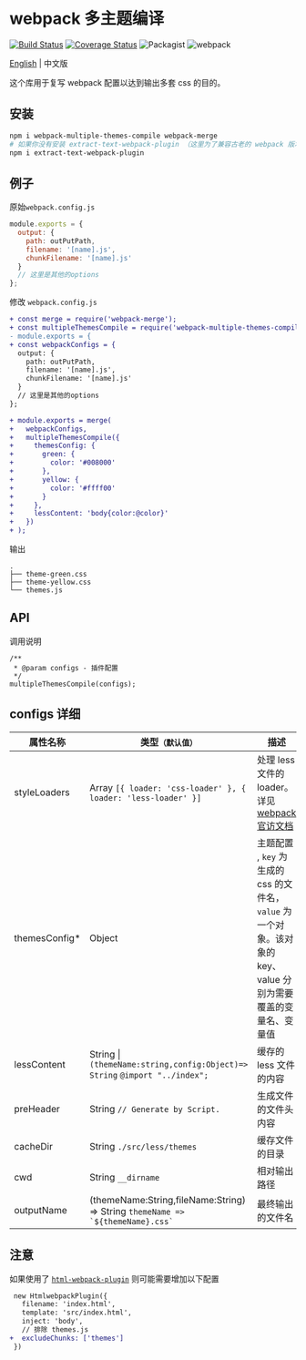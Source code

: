 # webpack 多主题编译

[![Build Status](https://travis-ci.org/rsuite/webpack-multiple-themes-compile.svg?branch=master)](https://travis-ci.org/rsuite/webpack-multiple-themes-compile)
[![Coverage Status](https://coveralls.io/repos/github/hiyangguo/webpack-mutiple-theme-bundle-css-demo/badge.svg?branch=master)](https://coveralls.io/github/hiyangguo/webpack-mutiple-theme-bundle-css-demo?branch=master)
![Packagist](https://img.shields.io/packagist/l/doctrine/orm.svg)
![webpack](https://img.shields.io/badge/webpack-%3E%3D3%20%7C%20%3E%3D4-green.svg)

[English][readme] | 中文版

这个库用于复写 webpack 配置以达到输出多套 css 的目的。

## 安装

```bash
npm i webpack-multiple-themes-compile webpack-merge
# 如果你没有安装 extract-text-webpack-plugin （这里为了兼容古老的 webpack 版本，所以没有直接安装)
npm i extract-text-webpack-plugin
```

## 例子

原始`webpack.config.js`

```javascript
module.exports = {
  output: {
    path: outPutPath,
    filename: '[name].js',
    chunkFilename: '[name].js'
  }
  // 这里是其他的options
};
```

修改 `webpack.config.js`

```diff
+ const merge = require('webpack-merge');
+ const multipleThemesCompile = require('webpack-multiple-themes-compile');
- module.exports = {
+ const webpackConfigs = {
  output: {
    path: outPutPath,
    filename: '[name].js',
    chunkFilename: '[name].js'
  }
  // 这里是其他的options
};

+ module.exports = merge(
+   webpackConfigs,
+   multipleThemesCompile({
+     themesConfig: {
+       green: {
+         color: '#008000'
+       },
+       yellow: {
+         color: '#ffff00'
+       }
+     },
+     lessContent: 'body{color:@color}'
+   })
+ );
```

输出

```
.
├── theme-green.css
├── theme-yellow.css
└── themes.js
```

## API

调用说明

```
/**
 * @param configs - 插件配置
 */
multipleThemesCompile(configs);
```

## configs 详细

| 属性名称       | 类型`（默认值）`                                                                   | 描述                                                                                                           |
| -------------- | ---------------------------------------------------------------------------------- | -------------------------------------------------------------------------------------------------------------- |
| styleLoaders   | Array `[{ loader: 'css-loader' }, { loader: 'less-loader' }]`                      | 处理 less 文件的 loader。详见 [webpack 官访文档](https://webpack.js.org/configuration/module/#rule-loader)     |
| themesConfig\* | Object                                                                             | 主题配置 , `key` 为生成的 css 的文件名，`value` 为一个对象。该对象的 key、value 分别为需要覆盖的变量名、变量值 |
| lessContent    | String \| `(themeName:string,config:Object)=> String` `@import "../index";`        | 缓存的 less 文件的内容                                                                                         |
| preHeader      | String `// Generate by Script.`                                                    | 生成文件的文件头内容                                                                                           |
| cacheDir       | String `./src/less/themes`                                                         | 缓存文件的目录                                                                                                 |
| cwd            | String `__dirname`                                                                 | 相对输出路径                                                                                                   |
| outputName     | (themeName:String,fileName:String) => String `` themeName => `${themeName}.css` `` | 最终输出的文件名                                                                                               |

## 注意

如果使用了 [`html-webpack-plugin`](https://www.npmjs.com/package/html-webpack-plugin) 则可能需要增加以下配置

```diff
 new HtmlwebpackPlugin({
   filename: 'index.html',
   template: 'src/index.html',
   inject: 'body',
   // 排除 themes.js
+  excludeChunks: ['themes']
 })
```

[readme]: https://github.com/rsuite/webpack-multiple-themes-compile/blob/master/README.md
